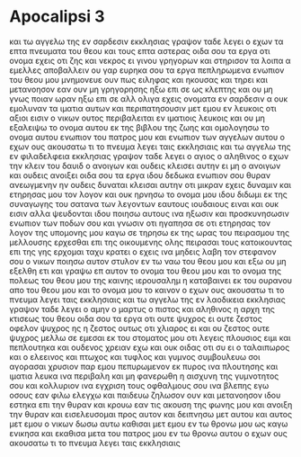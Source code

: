 # Apocalipsi 3
και τω αγγελω της εν σαρδεσιν εκκλησιας γραψον ταδε λεγει ο εχων τα επτα πνευματα του θεου και τους επτα αστερας οιδα σου τα εργα οτι ονομα εχεις οτι ζης και νεκρος ει
γινου γρηγορων και στηρισον τα λοιπα α εμελλες αποβαλλειν ου γαρ ευρηκα σου τα εργα πεπληρωμενα ενωπιον του θεου μου
μνημονευε ουν πως ειληφας και ηκουσας και τηρει και μετανοησον εαν ουν μη γρηγορησης ηξω επι σε ως κλεπτης και ου μη γνως ποιαν ωραν ηξω επι σε 
αλλ ολιγα εχεις ονοματα εν σαρδεσιν α ουκ εμολυναν τα ιματια αυτων και περιπατησουσιν μετ εμου εν λευκοις οτι αξιοι εισιν
ο νικων ουτος περιβαλειται εν ιματιοις λευκοις και ου μη εξαλειψω το ονομα αυτου εκ της βιβλου της ζωης και ομολογησω το ονομα αυτου ενωπιον του πατρος μου και ενωπιον των αγγελων αυτου
ο εχων ους ακουσατω τι το πνευμα λεγει ταις εκκλησιαις
και τω αγγελω της εν φιλαδελφεια εκκλησιας γραψον ταδε λεγει ο αγιος ο αληθινος ο εχων την κλειν του δαυιδ ο ανοιγων και ουδεις κλεισει αυτην ει μη ο ανοιγων και ουδεις ανοιξει
οιδα σου τα εργα ιδου δεδωκα ενωπιον σου θυραν ανεωγμενην ην ουδεις δυναται κλεισαι αυτην οτι μικραν εχεις δυναμιν και ετηρησας μου τον λογον και ουκ ηρνησω το ονομα μου
ιδου διδωμι εκ της συναγωγης του σατανα των λεγοντων εαυτους ιουδαιους ειναι και ουκ εισιν αλλα ψευδονται ιδου ποιησω αυτους ινα ηξωσιν και προσκυνησωσιν ενωπιον των ποδων σου και γνωσιν οτι ηγαπησα σε
οτι ετηρησας τον λογον της υπομονης μου καγω σε τηρησω εκ της ωρας του πειρασμου της μελλουσης ερχεσθαι επι της οικουμενης ολης πειρασαι τους κατοικουντας επι της γης
ερχομαι ταχυ κρατει ο εχεις ινα μηδεις λαβη τον στεφανον σου
ο νικων ποιησω αυτον στυλον εν τω ναω του θεου μου και εξω ου μη εξελθη ετι και γραψω επ αυτον το ονομα του θεου μου και το ονομα της πολεως του θεου μου της καινης ιερουσαλημ η καταβαινει εκ του ουρανου απο του θεου μου και το ονομα μου το καινον
ο εχων ους ακουσατω τι το πνευμα λεγει ταις εκκλησιαις
και τω αγγελω της εν λαοδικεια εκκλησιας γραψον ταδε λεγει ο αμην ο μαρτυς ο πιστος και αληθινος η αρχη της κτισεως του θεου
οιδα σου τα εργα οτι ουτε ψυχρος ει ουτε ζεστος οφελον ψυχρος ης η ζεστος 
ουτως οτι χλιαρος ει και ου ζεστος ουτε ψυχρος μελλω σε εμεσαι εκ του στοματος μου
οτι λεγεις πλουσιος ειμι και πεπλουτηκα και ουδενος χρειαν εχω και ουκ οιδας οτι συ ει ο ταλαιπωρος και ο ελεεινος και πτωχος και τυφλος και γυμνος
συμβουλευω σοι αγορασαι χρυσιον παρ εμου πεπυρωμενον εκ πυρος ινα πλουτησης και ιματια λευκα ινα περιβαλη και μη φανερωθη η αισχυνη της γυμνοτητος σου και κολλυριον ινα εγχριση τους οφθαλμους σου ινα βλεπης
εγω οσους εαν φιλω ελεγχω και παιδευω ζηλωσον ουν και μετανοησον
ιδου εστηκα επι την θυραν και κρουω εαν τις ακουση της φωνης μου και ανοιξη την θυραν και εισελευσομαι προς αυτον και δειπνησω μετ αυτου και αυτος μετ εμου
ο νικων δωσω αυτω καθισαι μετ εμου εν τω θρονω μου ως καγω ενικησα και εκαθισα μετα του πατρος μου εν τω θρονω αυτου
ο εχων ους ακουσατω τι το πνευμα λεγει ταις εκκλησιαις
